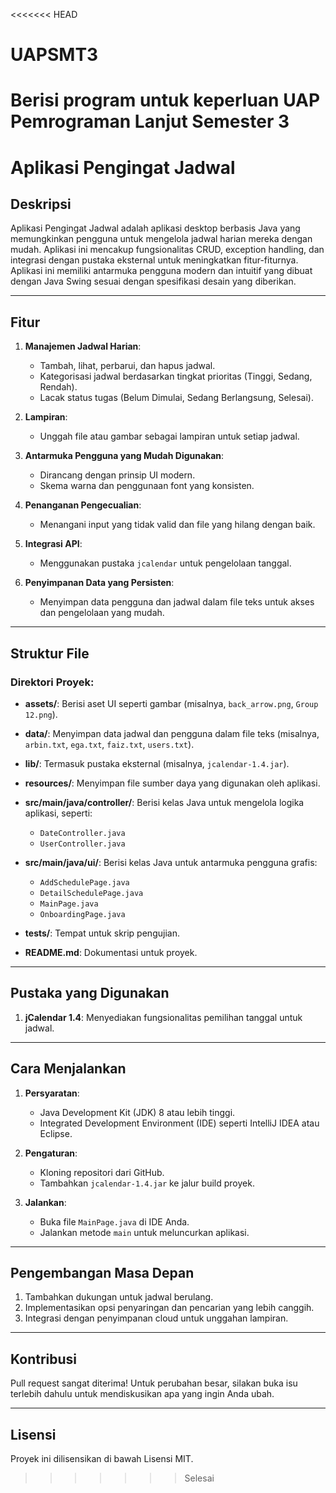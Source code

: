 <<<<<<< HEAD
# UAPSMT3
Berisi program untuk keperluan UAP Pemrograman Lanjut Semester 3
=======
# Aplikasi Pengingat Jadwal

## Deskripsi
Aplikasi Pengingat Jadwal adalah aplikasi desktop berbasis Java yang memungkinkan pengguna untuk mengelola jadwal harian mereka dengan mudah. Aplikasi ini mencakup fungsionalitas CRUD, exception handling, dan integrasi dengan pustaka eksternal untuk meningkatkan fitur-fiturnya. Aplikasi ini memiliki antarmuka pengguna modern dan intuitif yang dibuat dengan Java Swing sesuai dengan spesifikasi desain yang diberikan.

---

## Fitur

1. **Manajemen Jadwal Harian**:
   - Tambah, lihat, perbarui, dan hapus jadwal.
   - Kategorisasi jadwal berdasarkan tingkat prioritas (Tinggi, Sedang, Rendah).
   - Lacak status tugas (Belum Dimulai, Sedang Berlangsung, Selesai).

2. **Lampiran**:
   - Unggah file atau gambar sebagai lampiran untuk setiap jadwal.

3. **Antarmuka Pengguna yang Mudah Digunakan**:
   - Dirancang dengan prinsip UI modern.
   - Skema warna dan penggunaan font yang konsisten.

4. **Penanganan Pengecualian**:
   - Menangani input yang tidak valid dan file yang hilang dengan baik.

5. **Integrasi API**:
   - Menggunakan pustaka `jcalendar` untuk pengelolaan tanggal.

6. **Penyimpanan Data yang Persisten**:
   - Menyimpan data pengguna dan jadwal dalam file teks untuk akses dan pengelolaan yang mudah.

---

## Struktur File

### Direktori Proyek:

- **assets/**:
  Berisi aset UI seperti gambar (misalnya, `back_arrow.png`, `Group 12.png`).

- **data/**:
  Menyimpan data jadwal dan pengguna dalam file teks (misalnya, `arbin.txt`, `ega.txt`, `faiz.txt`, `users.txt`).

- **lib/**:
  Termasuk pustaka eksternal (misalnya, `jcalendar-1.4.jar`).

- **resources/**:
  Menyimpan file sumber daya yang digunakan oleh aplikasi.

- **src/main/java/controller/**:
  Berisi kelas Java untuk mengelola logika aplikasi, seperti:
    - `DateController.java`
    - `UserController.java`

- **src/main/java/ui/**:
  Berisi kelas Java untuk antarmuka pengguna grafis:
    - `AddSchedulePage.java`
    - `DetailSchedulePage.java`
    - `MainPage.java`
    - `OnboardingPage.java`

- **tests/**:
  Tempat untuk skrip pengujian.

- **README.md**:
  Dokumentasi untuk proyek.

---

## Pustaka yang Digunakan

1. **jCalendar 1.4**:
   Menyediakan fungsionalitas pemilihan tanggal untuk jadwal.

---

## Cara Menjalankan

1. **Persyaratan**:
   - Java Development Kit (JDK) 8 atau lebih tinggi.
   - Integrated Development Environment (IDE) seperti IntelliJ IDEA atau Eclipse.

2. **Pengaturan**:
   - Kloning repositori dari GitHub.
   - Tambahkan `jcalendar-1.4.jar` ke jalur build proyek.

3. **Jalankan**:
   - Buka file `MainPage.java` di IDE Anda.
   - Jalankan metode `main` untuk meluncurkan aplikasi.

---

## Pengembangan Masa Depan

1. Tambahkan dukungan untuk jadwal berulang.
2. Implementasikan opsi penyaringan dan pencarian yang lebih canggih.
4. Integrasi dengan penyimpanan cloud untuk unggahan lampiran.

---

## Kontribusi
Pull request sangat diterima! Untuk perubahan besar, silakan buka isu terlebih dahulu untuk mendiskusikan apa yang ingin Anda ubah.

---

## Lisensi
Proyek ini dilisensikan di bawah Lisensi MIT.

>>>>>>> Selesai
